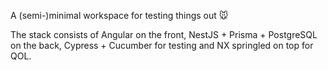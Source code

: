 A (semi-)minimal workspace for testing things out 🐭

The stack consists of Angular on the front, NestJS + Prisma + PostgreSQL on the back, Cypress + Cucumber for testing and NX springled on top for QOL.
